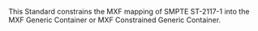 This Standard constrains the MXF mapping of SMPTE ST-2117-1 into the MXF Generic Container or MXF Constrained Generic Container.
